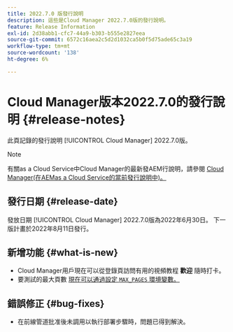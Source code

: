 ```yaml
---
title: 2022.7.0 版發行說明
description: 這些是Cloud Manager 2022.7.0版的發行說明。
feature: Release Information
exl-id: 2d38abb1-cfc7-44a9-b303-b555e2827eea
source-git-commit: 6572c16aea2c5d2d1032ca5b0f5d75ade65c3a19
workflow-type: tm+mt
source-wordcount: '138'
ht-degree: 6%

---
```



# Cloud Manager版本2022.7.0的發行說明 {#release-notes}

此頁記錄的發行說明 [!UICONTROL Cloud Manager] 2022.7.0版。

>[!NOTE]
>
>有關as a Cloud Service中Cloud Manager的最新發AEM行說明，請參閱 [Cloud Manager(在AEMas a Cloud Service的當前發行說明中)。](https://experienceleague.adobe.com/docs/experience-manager-cloud-service/content/implementing/using-cloud-manager/release-notes-cloud-manager/release-notes-cm-current.html)

## 發行日期 {#release-date}

發放日期 [!UICONTROL Cloud Manager] 2022.7.0版為2022年6月30日。 下一版計畫於2022年8月11日發行。

## 新增功能 {#what-is-new}

* Cloud Manager用戶現在可以從登錄頁訪問有用的視頻教程 **歡迎** 隨時打卡。
* 要測試的最大頁數 [現在可以通過設定 `MAX_PAGES` 環境變數。](/help/using/code-quality-testing.md#crawler)

## 錯誤修正 {#bug-fixes}

* 在前線管道批准後未調用以執行部署步驟時，問題已得到解決。

